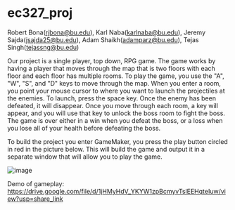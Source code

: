 # ec327_proj
Robert Bona(rjbona@bu.edu), Karl Naba(karlnaba@bu.edu), Jeremy Sajda(jsajda25@bu.edu), Adam Shaikh(adamparz@bu.edu), Tejas Singh(tejassng@bu.edu)

Our project is a single player, top down, RPG game. The game works by having a player that moves through the map that is two floors with each floor and each floor has multiple rooms. To play the game, you use the "A", "W", "S", and "D" keys to move through the map. When you enter a room, you point your mouse cursor to where you want to launch the projectiles at the enemies. To launch, press the space key. Once the enemy has been defeated, it will disappear. Once you move through each room, a key will appear, and you will use that key to unlock the boss room to fight the boss. The game is over either in a win when you defeat the boss, or a loss when you lose all of your health before defeating the boss.

To build the project you enter GameMaker, you press the play button circled in red in the picture below. This will build the game and output it in a separate window that will allow you to play the game.

![image](https://user-images.githubusercontent.com/88911862/207124803-37e3137b-e7a5-4ef5-a44e-f6f43eb9d929.png)

Demo of gameplay: https://drive.google.com/file/d/1jHMyHdV_YKYW1zpBcmyvTslEEHqteIuw/view?usp=share_link
